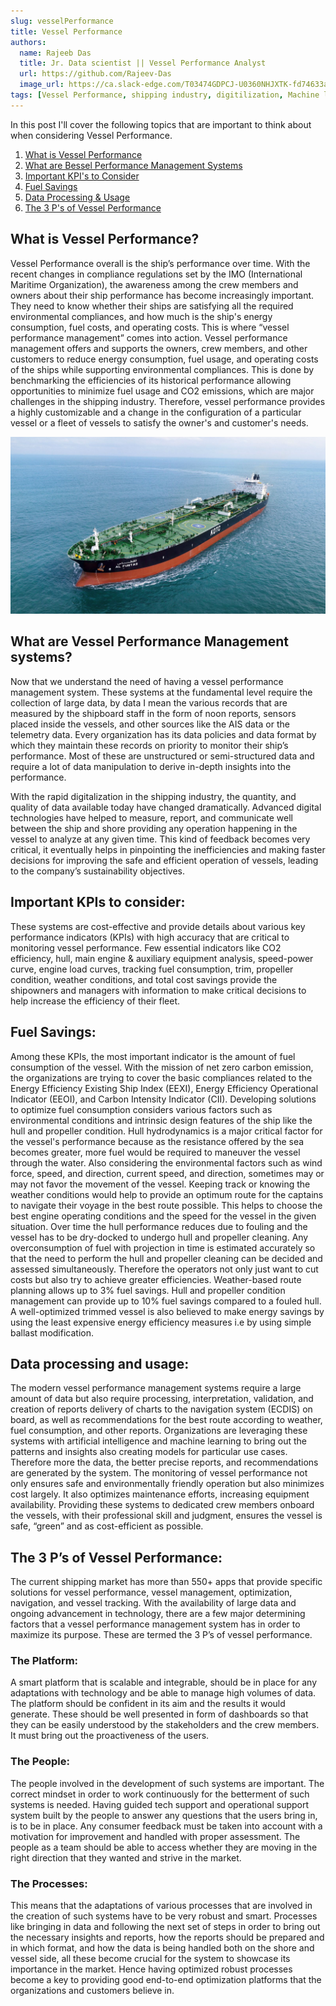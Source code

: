```yaml
---
slug: vesselPerformance
title: Vessel Performance
authors:
  name: Rajeeb Das
  title: Jr. Data scientist || Vessel Performance Analyst
  url: https://github.com/Rajeev-Das
  image_url: https://ca.slack-edge.com/T03474GDPCJ-U0360NHJXTK-fd74633aae2c-512
tags: [Vessel Performance, shipping industry, digitilization, Machine learning, optimization, software products, KPIs, blogs, cloud platforms, fuel savings, management systems]
---
```



In this post I'll cover the following topics that are important to think about when considering Vessel Performance.
1. [What is Vessel Performance](#what-is-vessel-performance)
2. [What are Bessel Performance Management Systems](#what-are-vessel-performance-management-systems)
3. [Important KPI's to Consider](#important-kpis-to-consider)
4. [Fuel Savings](#fuel-savings)
5. [Data Processing & Usage](#data-processing-and-usage)
6. [The 3 P's of Vessel Performance](#the-3-ps-of-vessel-performance)


## What is Vessel Performance?

Vessel Performance overall is the ship’s performance over time. With the recent changes in compliance regulations set by the IMO (International Maritime Organization), the awareness among the crew members and owners about their ship performance has become increasingly important. They need to know whether their ships are satisfying all the required environmental compliances, and how much is the ship's energy consumption, fuel costs, and operating costs. This is where “vessel performance management” comes into action. Vessel performance management offers and supports the owners, crew members, and other customers to reduce energy consumption, fuel usage, and operating costs of the ships while supporting environmental compliances. This is done by benchmarking the efficiencies of its historical performance allowing opportunities to minimize fuel usage and CO2 emissions, which are major challenges in the shipping industry. Therefore, vessel performance provides a highly customizable and a change in the configuration of a particular vessel or a fleet of vessels to satisfy the owner's and customer's needs.

![vessel](./vesselpic_blog.jpg)

## What are Vessel Performance Management systems?

Now that we understand the need of having a vessel performance management system. These systems at the fundamental level require the collection of large data, by data I mean the various records that are measured by the shipboard staff in the form of noon reports, sensors placed inside the vessels, and other sources like the AIS data or the telemetry data. Every organization has its data policies and data format by which they maintain these records on priority to monitor their ship’s performance. Most of these are unstructured or semi-structured data and require a lot of data manipulation to derive in-depth insights into the performance. 

With the rapid digitalization in the shipping industry, the quantity, and quality of data available today have changed dramatically. Advanced digital technologies have helped to measure, report, and communicate well between the ship and shore providing any operation happening in the vessel to analyze at any given time. This kind of feedback becomes very critical, it eventually helps in pinpointing the inefficiencies and making faster decisions for improving the safe and efficient operation of vessels, leading to the company’s sustainability objectives.

## Important KPIs to consider:

These systems are cost-effective and provide details about various key performance indicators (KPIs) with high accuracy that are critical to monitoring vessel performance. Few essential indicators like CO2 efficiency, hull, main engine & auxiliary equipment analysis, speed-power curve, engine load curves, tracking fuel consumption, trim, propeller condition, weather conditions, and total cost savings provide the shipowners and managers with information to make critical decisions to help increase the efficiency of their fleet. 

## Fuel Savings:

Among these KPIs, the most important indicator is the amount of fuel consumption of the vessel. With the mission of net zero carbon emission, the organizations are trying to cover the basic compliances related to the Energy Efficiency Existing Ship Index (EEXI), Energy Efficiency Operational Indicator (EEOI), and Carbon Intensity Indicator (CII). Developing solutions to optimize fuel consumption considers various factors such as environmental conditions and intrinsic design features of the ship like the hull and propeller condition. Hull hydrodynamics is a major critical factor for the vessel's performance because as the resistance offered by the sea becomes greater, more fuel would be required to maneuver the vessel through the water. Also considering the environmental factors such as wind force, speed, and direction, current speed, and direction, sometimes may or may not favor the movement of the vessel. Keeping track or knowing the weather conditions would help to provide an optimum route for the captains to navigate their voyage in the best route possible. This helps to choose the best engine operating conditions and the speed for the vessel in the given situation. Over time the hull performance reduces due to fouling and the vessel has to be dry-docked to undergo hull and propeller cleaning. Any overconsumption of fuel with projection in time is estimated accurately so that the need to perform the hull and propeller cleaning can be decided and assessed simultaneously. Therefore the operators not only just want to cut costs but also try to achieve greater efficiencies. Weather-based route planning allows up to 3% fuel savings. Hull and propeller condition management can provide up to 10% fuel savings compared to a fouled hull. A well-optimized trimmed vessel is also believed to make energy savings by using the least expensive energy efficiency measures i.e by using simple ballast modification.


## Data processing and usage:

The modern vessel performance management systems require a large amount of data but also require processing, interpretation, validation, and creation of reports delivery of charts to the navigation system (ECDIS) on board, as well as recommendations for the best route according to weather, fuel consumption, and other reports. Organizations are leveraging these systems with artificial intelligence and machine learning to bring out the patterns and insights also creating models for particular use cases. Therefore more the data, the better precise reports, and recommendations are generated by the system. The monitoring of vessel performance not only ensures safe and environmentally friendly operation but also minimizes cost largely. It also optimizes maintenance efforts, increasing equipment availability. Providing these systems to dedicated crew members onboard the vessels, with their professional skill and judgment, ensures the vessel is safe, “green” and as cost-efficient as possible.

## The 3 P’s of Vessel Performance:

The current shipping market has more than 550+ apps that provide specific solutions for vessel performance, vessel management, optimization, navigation, and vessel tracking. With the availability of large data and ongoing advancement in technology, there are a few major determining factors that a vessel performance management system has in order to maximize its purpose. These are termed the 3 P’s of vessel performance.
### The Platform:
A smart platform that is scalable and integrable, should be in place for any adaptations with technology and be able to manage high volumes of data. The platform should be confident in its aim and the results it would generate. These should be well presented in form of dashboards so that they can be easily understood by the stakeholders and the crew members. It must bring out the proactiveness of the users. 
### The People:
The people involved in the development of such systems are important. The correct mindset in order to work continuously for the betterment of such systems is needed. Having guided tech support and operational support system built by the people to answer any questions that the users bring in, is to be in place. Any consumer feedback must be taken into account with a motivation for improvement and handled with proper assessment. The people as a team should be able to access whether they are moving in the right direction that they wanted and strive in the market.
### The Processes:
This means that the adaptations of various processes that are involved in the creation of such systems have to be very robust and smart. Processes like bringing in data and following the next set of steps in order to bring out the necessary insights and reports, how the reports should be prepared and in which format, and how the data is being handled both on the shore and vessel side, all these become crucial for the system to showcase its importance in the market. Hence having optimized robust processes become a key to providing good end-to-end optimization platforms that the organizations and customers believe in.